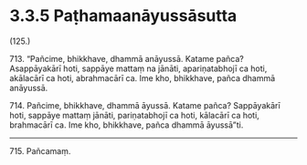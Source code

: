 # 3.3.5 Paṭhamaanāyussāsutta

(125.)

713\. “Pañcime, bhikkhave, dhammā anāyussā. Katame pañca? Asappāyakārī hoti, sappāye mattaṃ na jānāti, apariṇatabhojī ca hoti, akālacārī ca hoti, abrahmacārī ca. Ime kho, bhikkhave, pañca dhammā anāyussā.

714\. Pañcime, bhikkhave, dhammā āyussā. Katame pañca? Sappāyakārī hoti, sappāye mattaṃ jānāti, pariṇatabhojī ca hoti, kālacārī ca hoti, brahmacārī ca. Ime kho, bhikkhave, pañca dhammā āyussā”ti.

---

715\. Pañcamaṃ.
